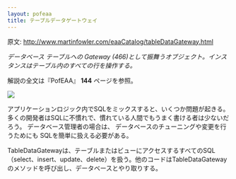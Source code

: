 ```yaml
---
layout: pofeaa
title: テーブルデータゲートウェイ
---
```


原文: http://www.martinfowler.com/eaaCatalog/tableDataGateway.html

*データベース テーブルへの Gateway (466)として振舞うオブジェクト。インスタンスはテーブル内のすべての行を操作する。*

解説の全文は『PofEAA』 **144** ページを参照。

![](http://www.martinfowler.com/eaaCatalog/dbgateTable.gif)

アプリケーションロジック内でSQLをミックスすると、いくつか問題が起きる。
多くの開発者はSQLに不慣れで、慣れている人間でもうまく書ける者は少ないだろう。
データベース管理者の場合は、
データベースのチューニングや変更を行うためにも
SQLを簡単に扱える必要がある。

TableDataGatewayは、テーブルまたはビューにアクセスするすべてのSQL（select、insert、update、delete）を扱う。他のコードはTableDataGatewayのメソッドを呼び出し、データベースとやり取りする。
